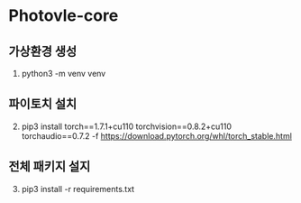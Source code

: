 # Photovle-core


## 가상환경 생성
1. python3 -m venv venv

## 파이토치 설치
2. pip3 install torch==1.7.1+cu110 torchvision==0.8.2+cu110 torchaudio==0.7.2 -f https://download.pytorch.org/whl/torch_stable.html

## 전체 패키지 설지
3. pip3 install -r requirements.txt
